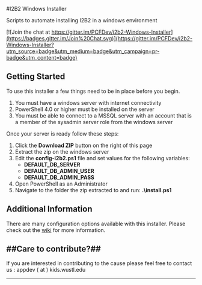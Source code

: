 #I2B2 Windows Installer

Scripts to automate installing I2B2 in a windows environment

[![Join the chat at https://gitter.im/PCFDev/i2b2-Windows-Installer](https://badges.gitter.im/Join%20Chat.svg)](https://gitter.im/PCFDev/i2b2-Windows-Installer?utm_source=badge&utm_medium=badge&utm_campaign=pr-badge&utm_content=badge)

## Getting Started ##
To use this installer a few things need to be in place before you begin.

1. You must have a windows server with internet connectivity
2. PowerShell 4.0 or higher must be installed on the server
3. You must be able to connect to a MSSQL server with an account that is a member of the sysadmin server role from the windows server

Once your server is ready follow these steps:

1. Click the **Download ZIP** button on the right of this page
2. Extract the zip on the windows server
3. Edit the **config-i2b2.ps1** file and set values for the following variables:
	- **DEFAULT\_DB\_SERVER**
	- **DEFAULT\_DB\_ADMIN\_USER**
	- **DEFAULT\_DB\_ADMIN\_PASS**
4. Open PowerShell as an Administrator
5. Navigate to the folder the zip extracted to and  run: **.\install.ps1** 


## Additional Information ##
There are many configuration options available with this installer. Please check out the [wiki](https://github.com/PCFDev/i2b2-Windows-Installer/wiki "wiki") for more information.

##Care to contribute?##
----------

If you are interested in contributing to the cause please feel free to contact us : appdev ( at ) kids.wustl.edu


----------